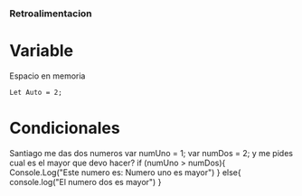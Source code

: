 ### Retroalimentacion
# Variable 
Espacio en memoria 
```
Let Auto = 2;

```
# Condicionales 
Santiago me das dos numeros
var numUno = 1;
var numDos = 2;
y me pides cual es el mayor que devo hacer?
if (numUno > numDos){
    Console.Log("Este numero es: Numero uno es mayor")
} else{
    console.log("El numero dos es mayor")
}
